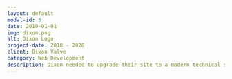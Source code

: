 ```yaml
---
layout: default
modal-id: 5
date: 2019-01-01
img: dixon.png
alt: Dixon Logo
project-date: 2018 - 2020
client: Dixon Valve
category: Web Development
description: Dixon needed to upgrade their site to a modern technical stack to accomadate deprecated services and to take advantage of modern cloud capabilities. Our cross-functional team fully-redesigned and migrated <a href="https://dixonvalve.com/en/home/">Dixon to a new Drupal 8 site</a>, complete with a new architechture and revamped tools for professionals to use when shopping the Dixon Valve catalogue.
---
```

